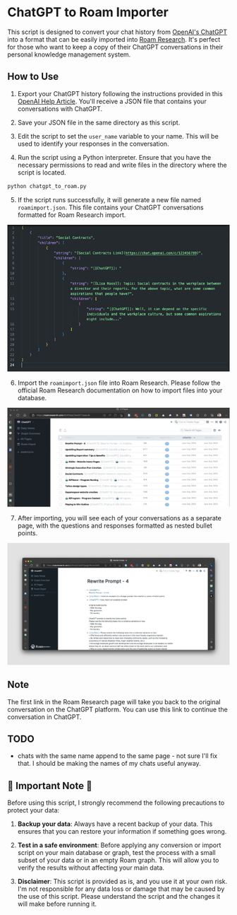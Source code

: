 # ChatGPT to Roam Importer

This script is designed to convert your chat history from [OpenAI's ChatGPT](https://openai.com/research/chatgpt) into a format that can be easily imported into [Roam Research](https://roamresearch.com/). It's perfect for those who want to keep a copy of their ChatGPT conversations in their personal knowledge management system.

## How to Use

1. Export your ChatGPT history following the instructions provided in this [OpenAI Help Article](https://help.openai.com/en/articles/7260999-how-do-i-export-my-chatgpt-history-and-data). You'll receive a JSON file that contains your conversations with ChatGPT.

2. Save your JSON file in the same directory as this script.

3. Edit the script to set the `user_name` variable to your name. This will be used to identify your responses in the conversation.

4. Run the script using a Python interpreter. Ensure that you have the necessary permissions to read and write files in the directory where the script is located.

```python
python chatgpt_to_roam.py
```

5. If the script runs successfully, it will generate a new file named `roamimport.json`. This file contains your ChatGPT conversations formatted for Roam Research import.

![fixed for Roam](./json.png)

6. Import the `roamimport.json` file into Roam Research. Please follow the official Roam Research documentation on how to import files into your database.

![All Pages](./afterimport.jpeg)

7. After importing, you will see each of your conversations as a separate page, with the questions and responses formatted as nested bullet points.

![Single Page](./singlepage.jpeg)

## Note

The first link in the Roam Research page will take you back to the original conversation on the ChatGPT platform. You can use this link to continue the conversation in ChatGPT.

## TODO

* chats with the same name append to the same page - not sure I'll fix that. I should be making the names of my chats useful anyway.


## 🚨 Important Note 🚨

Before using this script, I strongly recommend the following precautions to protect your data:

1. **Backup your data**: Always have a recent backup of your data. This ensures that you can restore your information if something goes wrong.

2. **Test in a safe environment**: Before applying any conversion or import script on your main database or graph, test the process with a small subset of your data or in an empty Roam graph. This will allow you to verify the results without affecting your main data.

3. **Disclaimer**: This script is provided as is, and you use it at your own risk. I'm not responsible for any data loss or damage that may be caused by the use of this script. Please understand the script and the changes it will make before running it.

